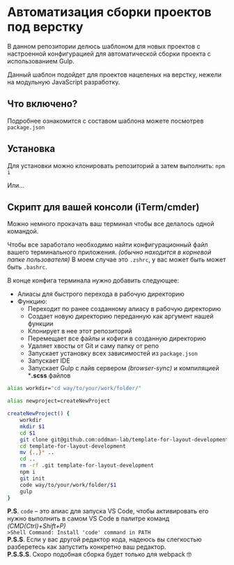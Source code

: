 # Автоматизация сборки проектов под верстку

В данном репозитории делюсь шаблоном для новых проектов с настроенной конфигурацией для автоматической сборки проекта с использованием Gulp.

Данный шаблон подойдет для проектов нацеленых на верстку, нежели на модульную JavaScript разработку.

## Что включено?

Подробнее ознакомится с составом шаблона можете посмотрев `package.json`

## Установка

Для установки можно клонировать репозиторий а затем выполнить:
`npm i`

Или...

## Скрипт для вашей консоли (iTerm/cmder)

Можно немного прокачать ваш терминал чтобы все делалось одной командой.

Чтобы все заработало необходимо найти конфигурационный файл вашего терминального приложения. _(обычно находится в корневой папке пользователя)_
В моем случае это `.zshrc`, у вас может быть может быть `.bashrc`.

В конце конфига терминала нужно добавить следующее:

- Алиасы для быстрого перехода в рабочую директорию
- Функцию:
  - Переходит по ранее созданному алиасу в рабочую директорию
  - Создает новую директорию переданную как аргумент нашей функции
  - Клонирует в нее этот репозиторий
  - Перемещает все файлы и кофиги в созданную директорию
  - Удаляет хвосты от Git и саму папку от репо
  - Запускает установку всех зависимостей из `package.json`
  - Запускает IDE
  - Запускает Gulp с лайв сервером _(browser-sync)_ и компиляцией \***.scss** файлов

```bash
alias workdir="cd way/to/your/work/folder/"

alias newproject=createNewProject

createNewProject() {
    workdir
    mkdir $1
    cd $1
    git clone git@github.com:oddman-lab/template-for-layout-development.git
    cd template-for-layout-development
    mv {.,}* ..
    cd ..
    rm -rf .git template-for-layout-development
    npm i
    git init
    code way/to/your/work/folder/$1
    gulp
}
```

**P.S**. `code` – это алиас для запуска VS Code, чтобы активировать его нужно выполнить в самом VS Code в палитре команд _(CMD(Ctrl)+Shift+P)_ <br>
`>Shell Command: Install 'code' command in PATH` <br>
**P.S.S**. Если у вас другой редактор кода, надеюсь вы слегкостью разберетесь как запустить конкретно ваш редактор. <br>
**P.S.S.S**. Скоро подобная сборка будет только для webpack 🤓
